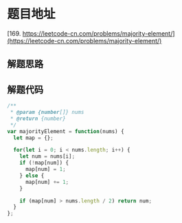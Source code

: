 # 题目地址

[169. https://leetcode-cn.com/problems/majority-element/](https://leetcode-cn.com/problems/majority-element/)

## 解题思路

## 解题代码

```js
/**
 * @param {number[]} nums
 * @return {number}
 */
var majorityElement = function(nums) {
  let map = {};

  for(let i = 0; i < nums.length; i++) {
    let num = nums[i];
    if (!map[num]) {
      map[num] = 1;
    } else {
      map[num] += 1;
    }

    if (map[num] > nums.length / 2) return num;
  }
};
```
